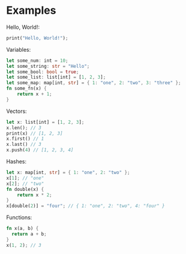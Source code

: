 # Examples

Hello, World!:

```rs
print("Hello, World!");
```

Variables:

```rs
let some_num: int = 10;
let some_string: str = "Hello";
let some_bool: bool = true;
let some_list: list[int] = [1, 2, 3];
let some_map: map[int, str] = { 1: "one", 2: "two", 3: "three" };
fn some_fn(x) {
    return x + 1;
}
```

Vectors:

```rs
let x: list[int] = [1, 2, 3];
x.len(); // 3
print(x) // [1, 2, 3]
x.first() // 1
x.last() // 3
x.push(4) // [1, 2, 3, 4]
```

Hashes:

```rs
let x: map[int, str] = { 1: "one", 2: "two" };
x[1]; // "one"
x[2]; // "two"
fn double(x) {
    return x * 2;
}
x[double(2)] = "four"; // { 1: "one", 2: "two", 4: "four" }
```

Functions:

```rs
fn x(a, b) {
  return a + b;
}
x(1, 2); // 3
```
